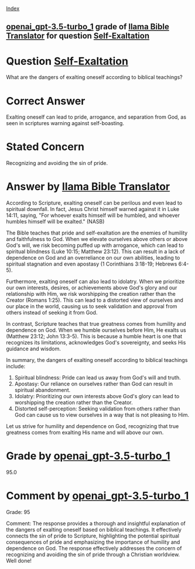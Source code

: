 
[Index](../../../../index.md)
## [openai_gpt-3.5-turbo_1](../../../grading_models/openai_gpt-3.5-turbo_1.md) grade of [llama Bible Translator](../../../answering_models/llama_Bible_Translator.md) for question [Self-Exaltation](../../../questions/Self-Exaltation.md)

# Question [Self-Exaltation](../../../questions/Self-Exaltation.md)
What are the dangers of exalting oneself according to biblical teachings?

# Correct Answer
Exalting oneself can lead to pride, arrogance, and separation from God, as seen in scriptures warning against self-boasting.

# Stated Concern
Recognizing and avoiding the sin of pride.

# Answer by [llama Bible Translator](../../../answering_models/llama_Bible_Translator.md)
According to Scripture, exalting oneself can be perilous and even lead to spiritual downfall. In fact, Jesus Christ himself warned against it in Luke 14:11, saying, "For whoever exalts himself will be humbled, and whoever humbles himself will be exalted." (NASB)

The Bible teaches that pride and self-exaltation are the enemies of humility and faithfulness to God. When we elevate ourselves above others or above God's will, we risk becoming puffed up with arrogance, which can lead to spiritual blindness (Luke 10:15; Matthew 23:12). This can result in a lack of dependence on God and an overreliance on our own abilities, leading to spiritual stagnation and even apostasy (1 Corinthians 3:18-19; Hebrews 6:4-5).

Furthermore, exalting oneself can also lead to idolatry. When we prioritize our own interests, desires, or achievements above God's glory and our relationship with Him, we risk worshipping the creation rather than the Creator (Romans 1:25). This can lead to a distorted view of ourselves and our place in the world, causing us to seek validation and approval from others instead of seeking it from God.

In contrast, Scripture teaches that true greatness comes from humility and dependence on God. When we humble ourselves before Him, He exalts us (Matthew 23:12; John 13:3-5). This is because a humble heart is one that recognizes its limitations, acknowledges God's sovereignty, and seeks His guidance and wisdom.

In summary, the dangers of exalting oneself according to biblical teachings include:

1. Spiritual blindness: Pride can lead us away from God's will and truth.
2. Apostasy: Our reliance on ourselves rather than God can result in spiritual abandonment.
3. Idolatry: Prioritizing our own interests above God's glory can lead to worshipping the creation rather than the Creator.
4. Distorted self-perception: Seeking validation from others rather than God can cause us to view ourselves in a way that is not pleasing to Him.

Let us strive for humility and dependence on God, recognizing that true greatness comes from exalting His name and will above our own.

# Grade by [openai_gpt-3.5-turbo_1](../../../grading_models/openai_gpt-3.5-turbo_1.md)
95.0

# Comment by [openai_gpt-3.5-turbo_1](../../../grading_models/openai_gpt-3.5-turbo_1.md)
Grade: 95

Comment: The response provides a thorough and insightful explanation of the dangers of exalting oneself based on biblical teachings. It effectively connects the sin of pride to Scripture, highlighting the potential spiritual consequences of pride and emphasizing the importance of humility and dependence on God. The response effectively addresses the concern of recognizing and avoiding the sin of pride through a Christian worldview. Well done!
